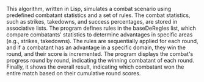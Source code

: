 This algorithm, written in Lisp, simulates a combat scenario using predefined combatant statistics and a set of rules. The combat statistics, such as strikes, takedowns, and success percentages, are stored in associative lists. The program defines rules in the baseDeRegles list, which compare combatants' statistics to determine advantages in specific areas (e.g., strikes, takedowns). The rules are sequentially applied for each round, and if a combatant has an advantage in a specific domain, they win the round, and their score is incremented. The program displays the combat's progress round by round, indicating the winning combatant of each round. Finally, it shows the overall result, indicating which combatant won the entire match based on their cumulative round scores.
